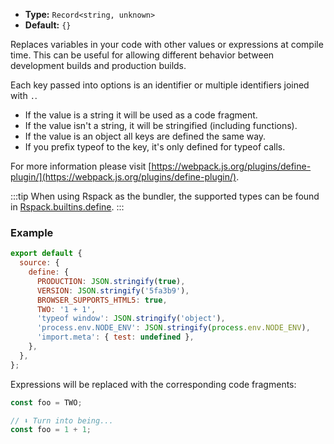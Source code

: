 - **Type:** `Record<string, unknown>`
- **Default:** `{}`

Replaces variables in your code with other values or expressions at compile time. This can be useful for allowing different behavior between development builds and production builds.

Each key passed into options is an identifier or multiple identifiers joined with `.`.

- If the value is a string it will be used as a code fragment.
- If the value isn't a string, it will be stringified (including functions).
- If the value is an object all keys are defined the same way.
- If you prefix typeof to the key, it's only defined for typeof calls.

For more information please visit [https://webpack.js.org/plugins/define-plugin/](https://webpack.js.org/plugins/define-plugin/).

:::tip
When using Rspack as the bundler, the supported types can be found in [Rspack.builtins.define](https://www.rspack.dev/config/builtins.html#builtinsdefine).
:::

### Example

```js
export default {
  source: {
    define: {
      PRODUCTION: JSON.stringify(true),
      VERSION: JSON.stringify('5fa3b9'),
      BROWSER_SUPPORTS_HTML5: true,
      TWO: '1 + 1',
      'typeof window': JSON.stringify('object'),
      'process.env.NODE_ENV': JSON.stringify(process.env.NODE_ENV),
      'import.meta': { test: undefined },
    },
  },
};
```

Expressions will be replaced with the corresponding code fragments:

```js
const foo = TWO;

// ⬇️ Turn into being...
const foo = 1 + 1;
```
